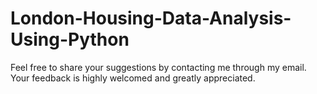 # London-Housing-Data-Analysis-Using-Python

Feel free to share your suggestions by contacting me through my email. Your feedback is highly welcomed and greatly appreciated.
